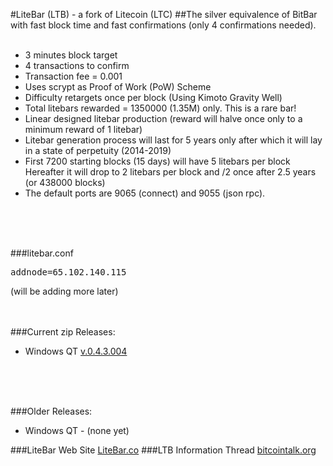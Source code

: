 #LiteBar (LTB) - a fork of Litecoin (LTC)
##The silver equivalence of BitBar with fast block time and fast confirmations (only 4 confirmations needed).
<br>
<br>
* 3 minutes block target
* 4 transactions to confirm
* Transaction fee = 0.001
* Uses scrypt as Proof of Work (PoW) Scheme
* Difficulty retargets once per block (Using Kimoto Gravity Well)
* Total litebars rewarded = 1350000 (1.35M) only. This is a rare bar!
* Linear designed litebar production (reward will halve once only to a minimum reward of 1 litebar)
* Litebar generation process will last for 5 years only after which it will lay in a state of perpetuity (2014-2019)
* First 7200 starting blocks (15 days) will have 5 litebars per block Hereafter it will drop to 2 litebars per block and /2 once after 2.5 years (or 438000 blocks)
* The default ports are 9065 (connect) and 9055 (json rpc).
<br>
<br>
<br>

###litebar.conf
<pre>
addnode=65.102.140.115
</pre>
(will be adding more later)
<br>
<br>
<br>

###Current zip Releases:
*  Windows  QT [v.0.4.3.004](https://drive.google.com/file/d/0B1cnD3W8c0jtN0RLdkFNVjhTbzA/view?usp=sharing) 
<br>
<br>
<br>

###Older Releases:
* Windows  QT  - (none yet) 


###LiteBar Web Site [LiteBar.co](http://litebar.co/)
###LTB Information Thread [bitcointalk.org](https://bitcointalk.org/index.php?topic=1413832.0)
